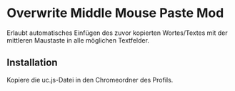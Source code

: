 # Overwrite Middle Mouse Paste Mod
Erlaubt automatisches Einfügen des zuvor kopierten Wortes/Textes mit der mittleren Maustaste in alle möglichen Textfelder.

## Installation
Kopiere die uc.js-Datei in den Chromeordner des Profils.

